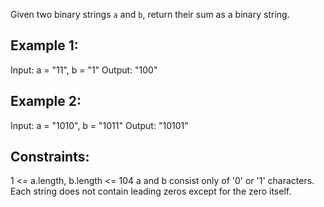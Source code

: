 Given two binary strings `a` and `b`, return their sum as a binary string.

## Example 1:

Input: a = "11", b = "1"
Output: "100"

## Example 2:

Input: a = "1010", b = "1011"
Output: "10101"

## Constraints:

1 <= a.length, b.length <= 104
a and b consist only of '0' or '1' characters.
Each string does not contain leading zeros except for the zero itself.
